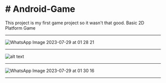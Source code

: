 <h1># Android-Game</h1>

This project is my first game project so it wasn't that good. 
Basic 2D Platform Game


---------------------------------------------------------------------------------------------------------------------------------------------
  ![WhatsApp Image 2023-07-29 at 01 28 21](https://github.com/SalierK/Android-Game/assets/121718589/0ae455b2-9278-4e8b-96c4-c1f5237f1299)

----------------------------------------------------------------------------------------------------------------------------------------------
  ![alt text](https://github.com/SalierK/Android-Game/assets/121718589/8e8ae3f6-4a9c-45cc-8167-87a7977cdb19)
  
---------------------------------------------------------------------------------------------------------------------------------------------
![WhatsApp Image 2023-07-29 at 01 30 16](https://github.com/SalierK/Android-Game/assets/121718589/abb03f1f-21b7-4487-864a-6221322838cf)


---------------------------------------------------------------------------------------------------------------------------------------------
